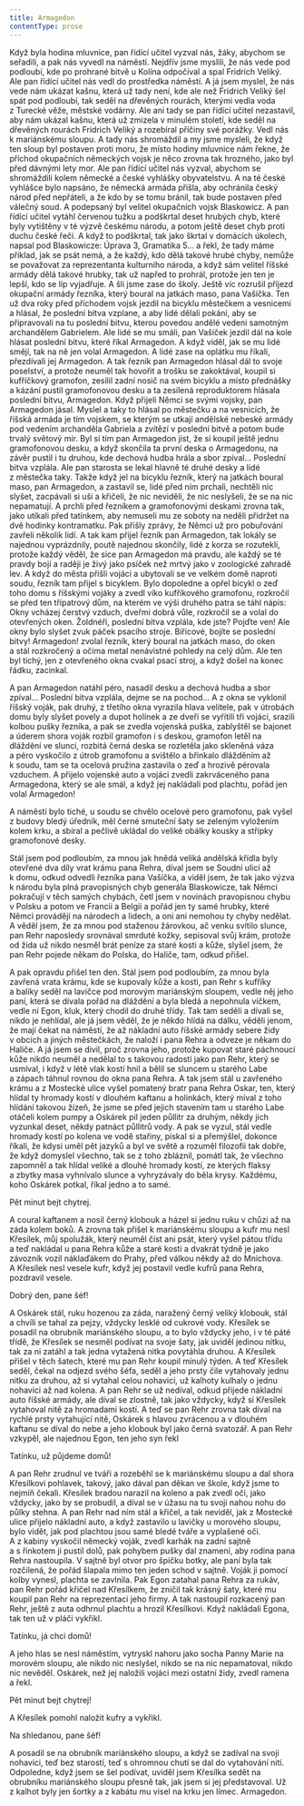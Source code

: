 ```yaml
---
title: Armagedon
contentType: prose
---
```


Když byla hodina mluvnice, pan řídící učitel vyzval nás, žáky, abychom se seřadili, a pak nás vyvedl na náměstí. Nejdřív jsme myslili, že nás vede pod podloubí, kde po prohrané bitvě u Kolína odpočíval a spal Fridrich Veliký. Ale pan řídící učitel nás vedl do prostředka náměstí. A já jsem myslel, že nás vede nám ukázat kašnu, která už tady není, kde ale než Fridrich Veliký šel spát pod podloubí, tak seděl na dřevěných rourách, kterými vedla voda z Turecké věže, městské vodárny. Ale ani tady se pan řídící učitel nezastavil, aby nám ukázal kašnu, která už zmizela v minulém století, kde seděl na dřevěných rourách Fridrich Veliký a rozebíral příčiny své porážky. Vedl nás k mariánskému sloupu. A tady nás shromáždil a my jsme mysleli, že když ten sloup byl postaven proti moru, že místo hodiny mluvnice nám řekne, že příchod okupačních německých vojsk je něco zrovna tak hrozného, jako byl před dávnými lety mor. Ale pan řídící učitel nás vyzval, abychom se shromáždili kolem německé a české vyhlášky obyvatelstvu. A na té české vyhlášce bylo napsáno, že německá armáda přišla, aby ochránila český národ před nepřáteli, a že kdo by se tomu bránil, tak bude postaven před válečný soud. A podepsaný byl velitel okupačních vojsk Blaskowicz. A pan řídící učitel vytáhl červenou tužku a podškrtal deset hrubých chyb, které byly vytištěny v té výzvě českému národu, a potom ještě deset chyb proti duchu české řeči. A když to podškrtal, tak jako škrtal v domácích úkolech, napsal pod Blaskowicze: Úprava 3, Gramatika 5… a řekl, že tady máme příklad, jak se psát nemá, a že každý, kdo dělá takové hrubé chyby, nemůže se považovat za reprezentanta kulturního národa, a když sám velitel říšské armády dělá takové hrubky, tak už napřed to prohrál, protože jen ten je lepší, kdo se líp vyjadřuje. A šli jsme zase do školy. Ještě víc rozrušil příjezd okupační armády řezníka, který boural na jatkách maso, pana Vašíčka. Ten už dva roky před příchodem vojsk jezdil na bicyklu městečkem a vesnicemi a hlásal, že poslední bitva vzplane, a aby lidé dělali pokání, aby se připravovali na tu poslední bitvu, kterou povedou andělé vedeni samotným archandělem Gabrielem. Ale lidé se mu smáli, pan Vašíček jezdil dál na kole hlásat poslední bitvu, které říkal Armagedon. A když viděl, jak se mu lidé smějí, tak na ně jen volal Armagedon. A lidé zase na oplátku mu říkali, přezdívali jej Armagedon. A tak řezník pan Armagedon hlásal dál to svoje poselství, a protože neuměl tak hovořit a trošku se zakoktával, koupil si kufříčkový gramofon, zesílil zadní nosič na svém bicyklu a místo přednášky a kázání pustil gramofonovou desku a ta zesílená reproduktorem hlásala poslední bitvu, Armagedon. Když přijeli Němci se svými vojsky, pan Armagedon jásal. Myslel a taky to hlásal po městečku a na vesnicích, že říšská armáda je tím vojskem, se kterým se utkají andělské nebeské armády pod vedením archanděla Gabriela a zvítězí v poslední bitvě a potom bude trvalý světový mír. Byl si tím pan Armagedon jist, že si koupil ještě jednu gramofonovou desku, a když skončila ta první deska o Armagedonu, na závěr pustil i tu druhou, kde dechová hudba hrála a sbor zpíval… Poslední bitva vzplála. Ale pan starosta se lekal hlavně té druhé desky a lidé z městečka taky. Takže když jel na bicyklu řezník, který na jatkách boural maso, pan Armagedon, a zastavil se, lidé před ním prchali, nechtěli nic slyšet, zacpávali si uši a křičeli, že nic neviděli, že nic neslyšeli, že se na nic nepamatují. A prchli před řezníkem a gramofonovými deskami zrovna tak, jako utíkali před tatínkem, aby nemuseli mu ze soboty na neděli přidržet na dvě hodinky kontramatku. Pak přišly zprávy, že Němci už pro pobuřování zavřeli několik lidí. A tak kam přijel řezník pan Armagedon, tak lokály se najednou vyprázdnily, poutě najednou skončily, lidé z korza se rozutekli, protože každý věděl, že sice pan Armagedon má pravdu, ale každý se té pravdy bojí a raději je živý jako psíček než mrtvý jako v zoologické zahradě lev. A když do města přišli vojáci a ubytovali se ve velkém domě naproti soudu, řezník tam přijel s bicyklem. Bylo dopoledne a opřel bicykl o zeď toho domu s říšskými vojáky a zvedl víko kufříkového gramofonu, rozkročil se před ten třípatrový dům, na kterém ve výši druhého patra se táhl nápis: Okny vcházej čerstvý vzduch, dveřmi dobrá vůle, rozkročil se a volal do otevřených oken. Žoldnéři, poslední bitva vzplála, kde jste? Pojďte ven! Ale okny bylo slyšet zvuk páček psacího stroje. Biřicové, bojíte se poslední bitvy! Armagedon! zvolal řezník, který boural na jatkách maso, do oken a stál rozkročený a očima metal nenávistné pohledy na celý dům. Ale ten byl tichý, jen z otevřeného okna cvakal psací stroj, a když došel na konec řádku, zacinkal.

A pan Armagedon natáhl péro, nasadil desku a dechová hudba a sbor zpíval… Poslední bitva vzplála, dejme se na pochod… A z okna se vyklonil říšský voják, pak druhý, z třetího okna vyrazila hlava velitele, pak v útrobách domu byly slyšet povely a dupot holínek a ze dveří se vyřítili tři vojáci, srazili kolbou pušky řezníka, a pak se zvedla vojenská puška, zablyštěl se bajonet a úderem shora voják rozbil gramofon i s deskou, gramofon letěl na dláždění ve slunci, rozbitá černá deska se rozletěla jako skleněná váza a péro vyskočilo z útrob gramofonu a svištělo a břinkalo dlážděním až k soudu, tam se ta ocelová pružina zastavila o zeď a hrozivě pérovala vzduchem. A přijelo vojenské auto a vojáci zvedli zakrváceného pana Armagedona, který se ale smál, a když jej nakládali pod plachtu, pořád jen volal Armagedon!

A náměstí bylo tiché, u soudu se chvělo ocelové pero gramofonu, pak vyšel z budovy bledý úředník, měl černé smuteční šaty se zeleným vyložením kolem krku, a sbíral a pečlivě ukládal do veliké obálky kousky a střípky gramofonové desky.

Stál jsem pod podloubím, za mnou jak hnědá veliká andělská křídla byly otevřené dva díly vrat krámu pana Rehra, díval jsem se Soudní ulicí až k domu, odkud odvedli řezníka pana Vašíčka, a viděl jsem, že tak jako výzva k národu byla plná pravopisných chyb generála Blaskowicze, tak Němci pokračují v těch samých chybách, četl jsem v novinách pravopisnou chybu v Polsku a potom ve Francii a Belgii a pořád jen ty samé hrubky, které Němci provádějí na národech a lidech, a oni ani nemohou ty chyby nedělat. A věděl jsem, že za mnou pod staženou žárovkou, ač venku svítilo slunce, pan Rehr naposledy srovnával smrduté kožky, sepisoval svůj krám, protože od žida už nikdo nesměl brát peníze za staré kosti a kůže, slyšel jsem, že pan Rehr pojede někam do Polska, do Haliče, tam, odkud přišel.

A pak opravdu přišel ten den. Stál jsem pod podloubím, za mnou byla zavřená vrata krámu, kde se kupovaly kůže a kosti, pan Rehr s kufříky a balíky seděl na lavičce pod morovým mariánským sloupem, vedle něj jeho paní, která se dívala pořád na dláždění a byla bledá a nepohnula víčkem, vedle ní Egon, kluk, který chodil do druhé třídy. Tak tam seděli a dívali se, nikdo je nehlídal, ale já jsem věděl, že je někdo hlídá na dálku, věděli jenom, že mají čekat na náměstí, že až nákladní auto říšské armády sebere židy v obcích a jiných městečkách, že naloží i pana Rehra a odveze je někam do Haliče. A já jsem se divil, proč zrovna jeho, protože kupovat staré páchnoucí kůže nikdo neuměl a nedělal to s takovou radostí jako pan Rehr, který se usmíval, i když v létě vlak kostí hnil a bělil se sluncem u starého Labe a zápach táhnul rovnou do okna pana Rehra. A tak jsem stál u zavřeného krámu a z Mostecké ulice vyšel pomatený bratr pana Rehra Oskar, ten, který hlídal ty hromady kostí v dlouhém kaftanu a holinkách, který míval z toho hlídání takovou žízeň, že jsme se před jejich stavením tam u starého Labe otáčeli kolem pumpy a Oskárek pil jeden půllitr za druhým, někdy jich vyzunkal deset, někdy patnáct půllitrů vody. A pak se vyzul, stál vedle hromady kostí po kolena ve vodě stařiny, pískal si a přemýšlel, dokonce říkali, že kdysi uměl pět jazyků a byl ve světě a rozuměl filozofii tak dobře, že když domyslel všechno, tak se z toho zbláznil, pomátl tak, že všechno zapomněl a tak hlídal veliké a dlouhé hromady kostí, ze kterých flaksy a zbytky masa vyhnívalo slunce a vyhryzávaly do běla krysy. Každému, koho Oskárek potkal, říkal jedno a to samé.

Pět minut bejt chytrej.

A coural kaftanem a nosil černý klobouk a házel si jednu ruku v chůzi až na záda kolem boků. A zrovna tak přišel k mariánskému sloupu a kufr mu nesl Křesílek, můj spolužák, který neuměl číst ani psát, který vyšel pátou třídu a teď nakládal u pana Rehra kůže a staré kosti a dvakrát týdně je jako závozník vozil náklaďákem do Prahy, před válkou někdy až do Mnichova. A Křesílek nesl vesele kufr, když jej postavil vedle kufrů pana Rehra, pozdravil vesele.

Dobrý den, pane šéf!

A Oskárek stál, ruku hozenou za záda, naražený černý veliký klobouk, stál a chvíli se tahal za pejzy, vždycky lesklé od cukrové vody. Křesílek se posadil na obrubník mariánského sloupu, a to bylo vždycky jeho, i v té páté třídě, že Křesílek se nesměl podívat na svoje šaty, jak uviděl jedinou nitku, tak za ni zatáhl a tak jedna vytažená nitka povytáhla druhou. A Křesílek přišel v těch šatech, které mu pan Rehr koupil minulý týden. A teď Křesílek seděl, čekal na odjezd svého šéfa, seděl a jeho prsty čile vytahovaly jednu nitku za druhou, až si vytahal celou nohavici, už kalhoty kulhaly o jednu nohavici až nad kolena. A pan Rehr se už nedíval, odkud přijede nákladní auto říšské armády, ale díval se zlostně, tak jako vždycky, když si Křesílek vytahoval nitě za hromadami kostí. A teď se pan Rehr zrovna tak díval na rychlé prsty vytahující nitě, Oskárek s hlavou zvrácenou a v dlouhém kaftanu se díval do nebe a jeho klobouk byl jako černá svatozář. A pan Rehr vzkypěl, ale najednou Egon, ten jeho syn řekl

Tatínku, už půjdeme domů!

A pan Rehr zrudnul ve tváři a rozeběhl se k mariánskému sloupu a dal shora Křesílkovi pohlavek, takový, jako dával pan děkan ve škole, když jsme to nejmíň čekali. Křesílek bradou narazil na koleno a pak zvedl oči, jako vždycky, jako by se probudil, a díval se v úžasu na tu svoji nahou nohu do půlky stehna. A pan Rehr nad ním stál a křičel, a tak neviděl, jak z Mostecké ulice přijelo nákladní auto, a když zastavilo u lavičky u morového sloupu, bylo vidět, jak pod plachtou jsou samé bledé tváře a vyplašené oči. A z kabiny vyskočil německý voják, zvedl karhák na zadní sajtně a s řinkotem ji pustil dolů, pak pohybem pušky dal znamení, aby rodina pana Rehra nastoupila. V sajtně byl otvor pro špičku botky, ale paní byla tak rozčilená, že pořád šlapala mimo ten jeden schod v sajtně. Voják ji pomocí kolby vynesl, plachta se zavlnila. Pak Egon zatahal pana Rehra za rukáv, pan Rehr pořád křičel nad Křesílkem, že zničil tak krásný šaty, které mu koupil pan Rehr na reprezentaci jeho firmy. A tak nastoupil rozkacený pan Rehr, ještě z auta odhrnul plachtu a hrozil Křesílkovi. Když nakládali Egona, tak ten už v pláči vykřikl.

Tatínku, já chci domů!

A jeho hlas se nesl náměstím, vytryskl nahoru jako socha Panny Marie na morovém sloupu, ale nikdo nic neslyšel, nikdo se na nic nepamatoval, nikdo nic nevěděl. Oskárek, než jej naložili vojáci mezi ostatní židy, zvedl ramena a řekl.

Pět minut bejt chytrej!

A Křesílek pomohl naložit kufry a vykřikl.

Na shledanou, pane šéf!

A posadil se na obrubník mariánského sloupu, a když se zadíval na svoji nohavici, teď bez starostí, teď s ohromnou chutí se dal do vytahování nití. Odpoledne, když jsem se šel podívat, uviděl jsem Křesílka sedět na obrubníku mariánského sloupu přesně tak, jak jsem si jej představoval. Už z kalhot byly jen šortky a z kabátu mu visel na krku jen límec. Armagedon.

